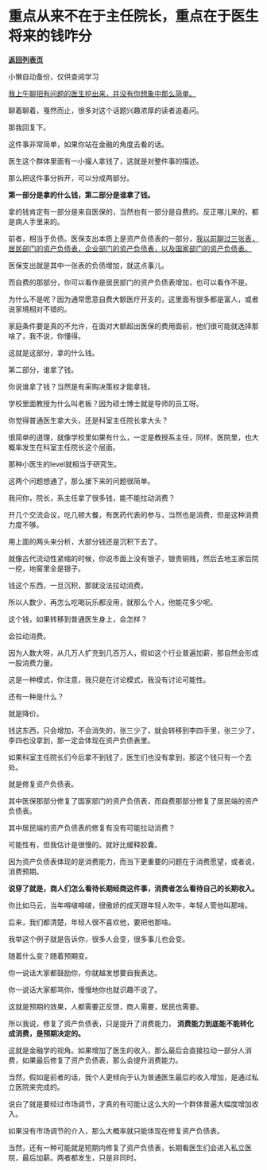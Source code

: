 # 重点从来不在于主任院长，重点在于医生将来的钱咋分

[**返回列表页**](/gzh/记忆承载3)

小懒自动备份，仅供查阅学习

[我上午聊把有问题的医生挖出来，并没有你想象中那么简单。  
](http://mp.weixin.qq.com/s?__biz=MzU0MjYwNDU2Mw==&mid=2247511913&idx=1&sn=262e064a40461d0bfff56d134309d4d2&chksm=fb1ac315cc6d4a0342e0f46b567664436d5edc5e28b0efafd1f4997170bc21322adf2abf53e8&scene=21#wechat_redirect)

聊着聊着，戛然而止，很多对这个话题兴趣浓厚的读者追着问。  

那我回复下。

这件事非常简单，如果你站在金融的角度去看的话。

医生这个群体里面有一小撮人拿钱了，这就是对整件事的描述。  

那么把这件事分拆开，可以分成两部分。  

 **第一部分是拿的什么钱，第二部分是谁拿了钱。**

拿的钱肯定有一部分是来自医保的，当然也有一部分是自费的。反正哪儿来的，都是病人手里来的。  

前者，相当于负债。医保支出本质上是资产负债表的一部分，[我以前聊过三张表，居民部门的资产负债表，企业部门的资产负债表，以及国家部门的资产负债表。](http://mp.weixin.qq.com/s?__biz=MzkwMzQ1MzczOQ==&mid=2247483986&idx=1&sn=7246319d0bed71f9bbc88888f8ec894c&chksm=c0974f16f7e0c600b41794f1182dd02c68983d7d2738c4a15bb56f7ba8c759cdfb3001af0b7f&scene=21#wechat_redirect)

医保支出就是其中一张表的负债增加，就这点事儿。  

而自费的那部分，你可以看作是居民部门的资产负债表增加，也可以看作不是。

为什么不是呢？因为通常愿意自费大额医疗开支的，这里面有很多都是富人，或者说家境相对不错的。

家庭条件要是真的不允许，在面对大额超出医保的费用面前，他们很可能就选择那啥了，我不说，你懂得。

这就是这部分，拿的什么钱。

第二部分，谁拿了钱。

你说谁拿了钱？当然是有采购决策权才能拿钱。

学校里面教授为什么叫老板？因为硕士博士就是导师的员工呀。  

你觉得普通医生拿大头，还是科室主任院长拿大头？  

很简单的道理，就像学校里如果有什么，一定是教授系主任，同样，医院里，也大概率发生在科室主任院长这个层面。  

那种小医生的level就相当于研究生。

这两个问题想通了，那么接下来的问题很简单。  

我问你，院长，系主任拿了很多钱，能不能拉动消费？

开几个交流会议，吃几顿大餐，有医药代表的参与，当然也是消费，但是这种消费力度不够。  

用上面的两头来分析，大部分钱还是沉积下去了。  

就像古代流动性紧缩的时候，你说市面上没有银子，银贵铜贱，然后去地主家后院一挖，地窖里全是银子。  

钱这个东西，一旦沉积，那就没法拉动消费。  

所以人数少，再怎么吃喝玩乐都没用，就那么个人，他能花多少呢。

这个钱，如果转移到普通医生身上，会怎样？  

会拉动消费。  

因为人数大呀，从几万人扩充到几百万人，假如这个行业普遍加薪，那自然会形成一股消费力量。  

这是一种模式，你注意，我只是在讨论模式，我没有讨论可能性。  

还有一种是什么？

就是降价。  

钱这东西，只会增加，不会消失的，张三少了，就会转移到李四手里，张三少了，李四也没拿到，那一定会体现在资产负债表里。

如果科室主任院长们今后拿不到钱了，医生们也没有拿到，那这个钱只有一个去处。

就是修复资产负债表。

其中医保那部分修复了国家部门的资产负债表，而自费那部分修复了居民端的资产负债表。  

其中居民端的资产负债表的修复有没有可能拉动消费？

可能性有，但我估计是很慢的。就好比缓释胶囊。

因为资产负债表体现的是消费能力，而当下更重要的问题在于消费愿望，或者说，消费预期。

 **说穿了就是，商人们怎么看待长期经商这件事，消费者怎么看待自己的长期收入。**

你比如马云，当年嘚啵嘚啵，很傲娇的成天跟年轻人吹牛，年轻人管他叫那啥。  

后来，我们都清楚，年轻人很不喜欢他，要把他那啥。  

我举这个例子就是告诉你，很多人会变，很多事儿也会变。  

随着什么变？随着预期变。  

你一说话大家都鼓励你，你就越发想要自我表达。  

你一说话大家都骂你，慢慢地你也就识趣不说了。

这就是预期的效果，人都需要正反馈，商人需要，居民也需要。  

所以我说，修复了资产负债表，只是提升了消费能力， **消费能力到底能不能转化成消费，是预期决定的。**  

这就是金融学的视角。如果增加了医生的收入，那么最后会直接拉动一部分人消费，如果最后修复了资产负债表，那么会提升消费能力。

当然，假如是前者的话，我个人更倾向于认为普通医生最后的收入增加，是通过私立医院来完成的。  

说白了就是要经过市场调节，才真的有可能让这么大的一个群体普遍大幅度增加收入。  

如果没有市场调节的介入，那么大概率就只能体现在修复资产负债表。

当然，还有一种可能就是短期内修复了资产负债表，长期看医生们会进入私立医院，最后加薪。两者都发生，只是非同时。

